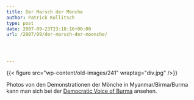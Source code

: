 ```yaml
---
title: Der Marsch der Mönche
author: Patrick Kollitsch
type: post
date: 2007-09-23T23:18:16+00:00
url: /2007/09/der-marsch-der-moenche/




---
```

{{< figure src="wp-content/old-images/241" wraptag="div.jpg" />}}

Photos von den Demonstrationen der Mönche in Myanmar/Birma/Burma kann man sich bei der [Democratic Voice of Burma][1] ansehen.

 [1]: http://english.dvb.no/photo1.php
